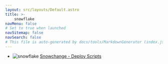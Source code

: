 ```yaml
---
layout: src/layouts/Default.astro
title: >-
    snowflake
navMenu: false
# Set to true when launched
navSitemap: false
navSearch: false
# This file is auto-generated by docs/tools/MarkdownGenerator (index.js)
---
```


<ul>

<li>

![snowflake](https://i.octopus.com/library/step-templates/snowflake.png) [Snowchange - Deploy Scripts](/integrations/snowflake/snowchange-deploy-scripts)

</li>
        
</ul>
